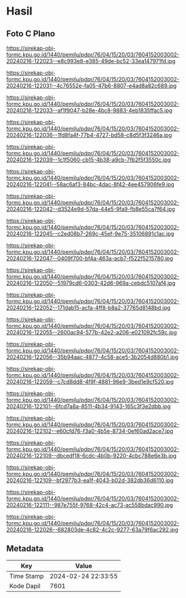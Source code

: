 # Hasil

## Foto C Plano

https://sirekap-obj-formc.kpu.go.id/1440/pemilu/pdpr/76/04/15/20/03/7604152003002-20240216-122023--e8c993e8-e385-49de-bc52-33ea147971fd.jpg

https://sirekap-obj-formc.kpu.go.id/1440/pemilu/pdpr/76/04/15/20/03/7604152003002-20240216-122031--4c76552e-fa05-47b6-8807-e4ad8a82c689.jpg

https://sirekap-obj-formc.kpu.go.id/1440/pemilu/pdpr/76/04/15/20/03/7604152003002-20240216-122033--af1f9047-b28e-4bc8-9883-4eb1835ffac5.jpg

https://sirekap-obj-formc.kpu.go.id/1440/pemilu/pdpr/76/04/15/20/03/7604152003002-20240216-122036--1fd8fa4f-77b4-4727-bd58-c8d5f3f3246a.jpg

https://sirekap-obj-formc.kpu.go.id/1440/pemilu/pdpr/76/04/15/20/03/7604152003002-20240216-122039--1c1f5060-cb15-4b38-a9cb-7fb2f5f3550c.jpg

https://sirekap-obj-formc.kpu.go.id/1440/pemilu/pdpr/76/04/15/20/03/7604152003002-20240216-122041--58ac6af3-84bc-4dac-8f42-4ee457906fe9.jpg

https://sirekap-obj-formc.kpu.go.id/1440/pemilu/pdpr/76/04/15/20/03/7604152003002-20240216-122042--d3524e9d-57da-44e5-9fa9-fb8e55ca7f64.jpg

https://sirekap-obj-formc.kpu.go.id/1440/pemilu/pdpr/76/04/15/20/03/7604152003002-20240216-122045--c2ed08b7-269c-45ef-9e75-35106891c1ac.jpg

https://sirekap-obj-formc.kpu.go.id/1440/pemilu/pdpr/76/04/15/20/03/7604152003002-20240216-122047--0409f700-bf4a-463a-acb7-f522f5215780.jpg

https://sirekap-obj-formc.kpu.go.id/1440/pemilu/pdpr/76/04/15/20/03/7604152003002-20240216-122050--51979cd6-0303-42d6-969a-cebdc5107af4.jpg

https://sirekap-obj-formc.kpu.go.id/1440/pemilu/pdpr/76/04/15/20/03/7604152003002-20240216-122052--171dab15-acfa-4ff8-b8a2-37765d8148bd.jpg

https://sirekap-obj-formc.kpu.go.id/1440/pemilu/pdpr/76/04/15/20/03/7604152003002-20240216-122055--2600ac94-577b-42e2-a206-e021092fc59c.jpg

https://sirekap-obj-formc.kpu.go.id/1440/pemilu/pdpr/76/04/15/20/03/7604152003002-20240216-122056--35b94aac-4877-4c58-ace5-3b2054d880b1.jpg

https://sirekap-obj-formc.kpu.go.id/1440/pemilu/pdpr/76/04/15/20/03/7604152003002-20240216-122059--c7cd8dd8-4f9f-4881-96e9-3bed1e9cf520.jpg

https://sirekap-obj-formc.kpu.go.id/1440/pemilu/pdpr/76/04/15/20/03/7604152003002-20240216-122101--6fcd7a8a-8511-4b34-9143-165c3f3e2dbb.jpg

https://sirekap-obj-formc.kpu.go.id/1440/pemilu/pdpr/76/04/15/20/03/7604152003002-20240216-122102--e60cfd76-f3a0-4b5e-8734-0ef60ad2ace7.jpg

https://sirekap-obj-formc.kpu.go.id/1440/pemilu/pdpr/76/04/15/20/03/7604152003002-20240216-122109--dbcedf18-6cdc-4b0b-9220-4cbc788e6e3b.jpg

https://sirekap-obj-formc.kpu.go.id/1440/pemilu/pdpr/76/04/15/20/03/7604152003002-20240216-122109--bf2977b3-ea1f-4043-b02d-382db36d6110.jpg

https://sirekap-obj-formc.kpu.go.id/1440/pemilu/pdpr/76/04/15/20/03/7604152003002-20240216-122111--987e755f-9768-42c4-ac73-ac558bdac990.jpg

https://sirekap-obj-formc.kpu.go.id/1440/pemilu/pdpr/76/04/15/20/03/7604152003002-20240216-122026--682803de-4c82-4c2c-9277-63a79f6ac292.jpg


## Metadata

| Key        | Value               |
| ---------- | ------------------- |
| Time Stamp | 2024-02-24 22:33:55 |
| Kode Dapil | 7601                |



